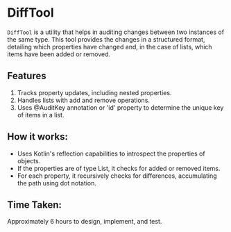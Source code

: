 # DiffTool

`DiffTool` is a utility that helps in auditing changes between two instances of the same type. This tool provides the changes in a structured format, detailing which properties have changed and, in the case of lists, which items have been added or removed.

## Features
1. Tracks property updates, including nested properties.
2. Handles lists with add and remove operations.
3. Uses @AuditKey annotation or 'id' property to determine the unique key of items in a list.

## How it works:
- Uses Kotlin's reflection capabilities to introspect the properties of objects.
- If the properties are of type List, it checks for added or removed items.
- For each property, it recursively checks for differences, accumulating the path using dot notation.

## Time Taken:
Approximately 6 hours to design, implement, and test.
